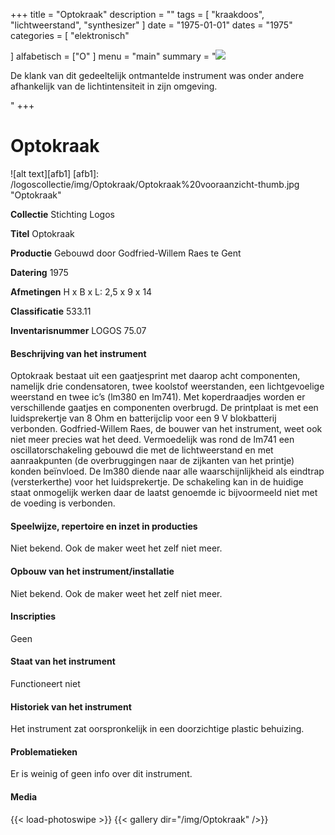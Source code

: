 ﻿+++
title = "Optokraak"
description = ""
tags = [ "kraakdoos", "lichtweerstand",  "synthesizer"
]
date = "1975-01-01"
dates = "1975"
categories = [ "elektronisch"

]
alfabetisch = ["O"
]
menu = "main"
summary = "<a href='/logoscollectie/1975/optokraak'><img src='/logoscollectie/img/Optokraak/Optokraak%20vooraanzicht-thumb.jpg'></a><p>De klank van dit gedeeltelijk ontmantelde instrument was onder andere afhankelijk van de lichtintensiteit in zijn omgeving. </p>"
+++


# Optokraak

![alt text][afb1]
[afb1]: /logoscollectie/img/Optokraak/Optokraak%20vooraanzicht-thumb.jpg "Optokraak"

**Collectie** 
Stichting Logos

**Titel**
Optokraak

**Productie**
Gebouwd door Godfried-Willem Raes te Gent

**Datering**
1975

**Afmetingen**
H x B x L: 2,5 x 9 x 14

**Classificatie**
533.11

**Inventarisnummer**
LOGOS 75.07

#### Beschrijving van het instrument
Optokraak bestaat uit een gaatjesprint met daarop acht componenten, namelijk drie condensatoren, twee koolstof weerstanden, een lichtgevoelige weerstand en twee ic’s (lm380 en lm741). Met koperdraadjes worden er verschillende gaatjes en componenten overbrugd. De printplaat is met een luidsprekertje van 8 Ohm en batterijclip voor een 9 V blokbatterij verbonden. Godfried-Willem Raes, de bouwer van het instrument, weet ook niet meer precies wat het deed. Vermoedelijk was rond de lm741 een oscillatorschakeling gebouwd die met de lichtweerstand en met aanraakpunten (de overbruggingen naar de zijkanten van het printje) konden beïnvloed. De lm380 diende naar alle waarschijnlijkheid als eindtrap (versterkerthe) voor het luidsprekertje. De schakeling kan in de huidige staat onmogelijk werken daar de laatst genoemde ic bijvoormeeld niet met de voeding is verbonden.   

#### Speelwijze, repertoire en inzet in producties
Niet bekend. Ook de maker weet het zelf niet meer. 

#### Opbouw van het instrument/installatie
Niet bekend. Ook de maker weet het zelf niet meer. 

#### Inscripties
Geen 

#### Staat van het instrument
Functioneert niet

#### Historiek van het instrument
Het instrument zat oorspronkelijk in een doorzichtige plastic behuizing.

#### Problematieken
Er is weinig of geen info over dit instrument.


#### Media
{{< load-photoswipe >}}
{{< gallery dir="/img/Optokraak" />}}